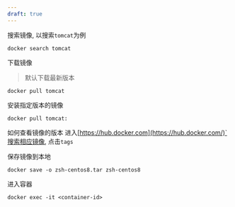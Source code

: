 ```yaml
---
draft: true
---
```




搜索镜像, 以搜索`tomcat`为例
```
docker search tomcat
```

下载镜像
> 默认下载最新版本 <br>
```
docker pull tomcat
```

安装指定版本的镜像
```
docker pull tomcat:
```

如何查看镜像的版本 
进入[https://hub.docker.com](https://hub.docker.com/)`搜索相应镜像, 点击`tags`


保存镜像到本地
```
docker save -o zsh-centos8.tar zsh-centos8
```

进入容器
```
docker exec -it <container-id>
```





